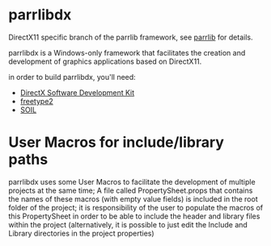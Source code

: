 # parrlibdx
DirectX11 specific branch of the parrlib framework, see [parrlib](https://github.com/AlessandroParrotta/parrlib) for details.

parrlibdx is a Windows-only framework that facilitates the creation and development of graphics applications based on DirectX11.

in order to build parrlibdx, you'll need:
  * [DirectX Software Development Kit](https://www.microsoft.com/en-us/download/details.aspx?id=6812) 
  * [freetype2](https://freetype.org/)
  * [SOIL](https://github.com/littlstar/soil)

# User Macros for include/library paths
parrlibdx uses some User Macros to facilitate the development of multiple projects at the same time; 
A file called PropertySheet.props that contains the names of these macros (with empty value fields) is included in the root folder of the project; it is responsibility of the user to populate the macros of this PropertySheet in order to be able to include the header and library files within the project (alternatively, it is possible to just edit the Include and Library directories in the project properties)

